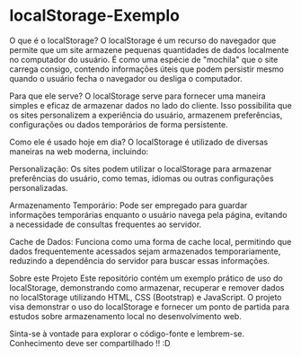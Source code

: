 # localStorage-Exemplo
O que é o localStorage?
O localStorage é um recurso do navegador que permite que um site armazene pequenas quantidades de dados localmente no computador do usuário. É como uma espécie de "mochila" que o site carrega consigo, contendo informações úteis que podem persistir mesmo quando o usuário fecha o navegador ou desliga o computador.

Para que ele serve?
O localStorage serve para fornecer uma maneira simples e eficaz de armazenar dados no lado do cliente. Isso possibilita que os sites personalizem a experiência do usuário, armazenem preferências, configurações ou dados temporários de forma persistente.

Como ele é usado hoje em dia?
O localStorage é utilizado de diversas maneiras na web moderna, incluindo:

Personalização: Os sites podem utilizar o localStorage para armazenar preferências do usuário, como temas, idiomas ou outras configurações personalizadas.

Armazenamento Temporário: Pode ser empregado para guardar informações temporárias enquanto o usuário navega pela página, evitando a necessidade de consultas frequentes ao servidor.

Cache de Dados: Funciona como uma forma de cache local, permitindo que dados frequentemente acessados sejam armazenados temporariamente, reduzindo a dependência do servidor para buscar essas informações.

Sobre este Projeto
Este repositório contém um exemplo prático de uso do localStorage, demonstrando como armazenar, recuperar e remover dados no localStorage utilizando HTML, CSS (Bootstrap) e JavaScript. O projeto visa demonstrar o uso do localStorage e fornecer um ponto de partida para estudos sobre armazenamento local no desenvolvimento web.

Sinta-se à vontade para explorar o código-fonte e lembrem-se. Conhecimento deve ser compartilhado !! :D 

